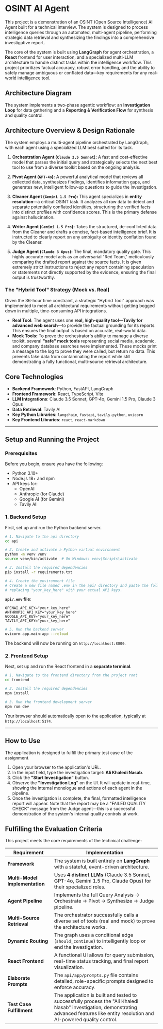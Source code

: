 # OSINT AI Agent

This project is a demonstration of an OSINT (Open Source Intelligence) AI Agent built for a technical interview. The system is designed to process intelligence queries through an automated, multi-agent pipeline, performing strategic data retrieval and synthesizing the findings into a comprehensive investigative report.

The core of the system is built using **LangGraph** for agent orchestration, a **React** frontend for user interaction, and a specialized multi-LLM architecture to handle distinct tasks within the intelligence workflow. This project prioritizes factual accuracy, robust error handling, and the ability to safely manage ambiguous or conflated data—key requirements for any real-world intelligence tool.

## Architecture Diagram

The system implements a two-phase agentic workflow: an **Investigation Loop** for data gathering and a **Reporting & Verification Flow** for synthesis and quality control.



## Architecture Overview & Design Rationale

The system employs a multi-agent pipeline orchestrated by LangGraph, with each agent using a specialized LLM best suited for its task.

1.  **Orchestration Agent (`Claude 3.5 Sonnet`):** A fast and cost-effective model that parses the initial query and strategically selects the next best tool to use from a diverse toolkit based on the ongoing analysis.

2.  **Pivot Agent (`GPT-4o`):** A powerful analytical model that reviews all collected data, synthesizes findings, identifies information gaps, and generates new, intelligent follow-up questions to guide the investigation.

3.  **Cleaner Agent (`Gemini 1.5 Pro`):** This agent specializes in **entity resolution**—a critical OSINT task. It analyzes all raw data to detect and separate potentially conflated identities, structuring the verified facts into distinct profiles with confidence scores. This is the primary defense against hallucination.

4.  **Writer Agent (`Gemini 1.5 Pro`):** Takes the structured, de-conflicted data from the Cleaner and drafts a concise, fact-based intelligence brief. It is instructed to clearly report on any ambiguity or identity conflation found by the Cleaner.

5.  **Judge Agent (`Claude 3 Opus`):** The final, mandatory quality gate. This highly accurate model acts as an adversarial "Red Team," meticulously comparing the drafted report against the source facts. It is given extremely strict instructions to reject any report containing speculation or statements not directly supported by the evidence, ensuring the final output is trustworthy.

### The "Hybrid Tool" Strategy (Mock vs. Real)

Given the 36-hour time constraint, a strategic "Hybrid Tool" approach was implemented to meet all architectural requirements without getting bogged down in multiple, time-consuming API integrations.

*   **Real Tool:** The agent uses one **real, high-quality tool—Tavily for advanced web search**—to provide the factual grounding for its reports. This ensures the final output is based on accurate, real-world data.
*   **Mock Tools:** To prove the orchestrator's ability to manage a diverse toolkit, several **"safe" mock tools** representing social media, academic, and company database searches were implemented. These mocks print a message to the log to prove they were called, but return no data. This prevents fake data from contaminating the report while still demonstrating a fully functional, multi-source retrieval architecture.

## Core Technologies

*   **Backend Framework**: Python, FastAPI, LangGraph
*   **Frontend Framework**: React, TypeScript, Vite
*   **LLM Integrations**: Claude 3.5 Sonnet, GPT-4o, Gemini 1.5 Pro, Claude 3 Opus
*   **Data Retrieval**: Tavily AI
*   **Key Python Libraries**: `langchain`, `fastapi`, `tavily-python`, `uvicorn`
*   **Key Frontend Libraries**: `react`, `react-markdown`

---

## Setup and Running the Project

### Prerequisites

Before you begin, ensure you have the following:
*   Python 3.10+
*   Node.js 18+ and npm
*   API keys for:
    *   OpenAI
    *   Anthropic (for Claude)
    *   Google AI (for Gemini)
    *   Tavily AI

### 1. Backend Setup

First, set up and run the Python backend server.

```bash
# 1. Navigate to the api directory
cd api

# 2. Create and activate a Python virtual environment
python -m venv venv
source venv/bin/activate  # On Windows: venv\Scripts\activate

# 3. Install the required dependencies
pip install -r requirements.txt

# 4. Create the environment file
# Create a new file named .env in the api/ directory and paste the following,
# replacing "your_key_here" with your actual API keys.
```

**`api/.env` file:**
```env
OPENAI_API_KEY="your_key_here"
ANTHROPIC_API_KEY="your_key_here"
GOOGLE_API_KEY="your_key_here"
TAVILY_API_KEY="your_key_here"
```

```bash
# 5. Run the backend server
uvicorn app.main:app --reload
```
The backend will now be running on `http://localhost:8000`.

### 2. Frontend Setup

Next, set up and run the React frontend in a **separate terminal**.

```bash
# 1. Navigate to the frontend directory from the project root
cd frontend

# 2. Install the required dependencies
npm install

# 3. Run the frontend development server
npm run dev
```
Your browser should automatically open to the application, typically at `http://localhost:5174`.

---

## How to Use

The application is designed to fulfill the primary test case of the assignment.

1.  Open your browser to the application's URL.
2.  In the input field, type the investigation target: **Ali Khaledi Nasab**.
3.  Click the **"Start Investigation"** button.
4.  Observe the **"Investigation Log"** on the UI. It will update in real-time, showing the internal monologue and actions of each agent in the pipeline.
5.  Once the investigation is complete, the final, formatted intelligence report will appear. Note that the report may be a "FAILED QUALITY CHECK" message from the Judge agent—this is a successful demonstration of the system's internal quality controls at work.

## Fulfilling the Evaluation Criteria

This project meets the core requirements of the technical challenge:

| Requirement                  | Implementation                                                                                               |
| ------------------------------ | ------------------------------------------------------------------------------------------------------------ |
| **Framework**                | The system is built entirely on **LangGraph** with a stateful, event-driven architecture.                        |
| **Multi-Model Implementation** | Uses **4 distinct LLMs** (Claude 3.5 Sonnet, GPT-4o, Gemini 1.5 Pro, Claude Opus) for their specialized roles.       |
| **Agent Pipeline**             | Implements the full Query Analysis -> Orchestrate -> Pivot -> Synthesize -> Judge pipeline.                    |
| **Multi-Source Retrieval**   | The orchestrator successfully calls a diverse set of tools (real and mock) to prove the architecture works. |
| **Dynamic Routing**            | The graph uses a conditional edge (`should_continue`) to intelligently loop or end the investigation. |
| **React Frontend**             | A functional UI allows for query submission, real-time status tracking, and final report visualization.      |
| **Elaborate Prompts**          | The `api/app/prompts.py` file contains detailed, role-specific prompts designed to enforce accuracy.    |
| **Test Case Fulfillment**      | The application is built and tested to successfully process the "Ali Khaledi Nasab" investigation, demonstrating advanced features like entity resolution and AI-powered quality control.             |